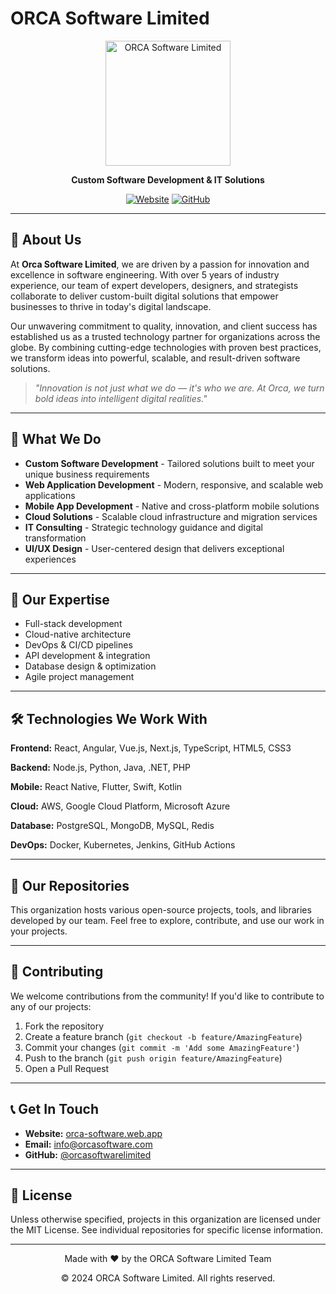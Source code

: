 # ORCA Software Limited

<div align="center">
  <img src="https://orca-software.web.app/logo.png" alt="ORCA Software Limited" width="200"/>
  
  **Custom Software Development & IT Solutions**
  
  [![Website](https://img.shields.io/badge/Website-orca--software.web.app-blue)](https://orca-software.web.app/)
  [![GitHub](https://img.shields.io/badge/GitHub-orcasoftwarelimited-black)](https://github.com/orcasoftwarelimited)
</div>

---

## 🌊 About Us

At **Orca Software Limited**, we are driven by a passion for innovation and excellence in software engineering. With over 5 years of industry experience, our team of expert developers, designers, and strategists collaborate to deliver custom-built digital solutions that empower businesses to thrive in today's digital landscape.

Our unwavering commitment to quality, innovation, and client success has established us as a trusted technology partner for organizations across the globe. By combining cutting-edge technologies with proven best practices, we transform ideas into powerful, scalable, and result-driven software solutions.

> *"Innovation is not just what we do — it's who we are. At Orca, we turn bold ideas into intelligent digital realities."*

---

## 🚀 What We Do

- **Custom Software Development** - Tailored solutions built to meet your unique business requirements
- **Web Application Development** - Modern, responsive, and scalable web applications
- **Mobile App Development** - Native and cross-platform mobile solutions
- **Cloud Solutions** - Scalable cloud infrastructure and migration services
- **IT Consulting** - Strategic technology guidance and digital transformation
- **UI/UX Design** - User-centered design that delivers exceptional experiences

---

## 💼 Our Expertise

- Full-stack development
- Cloud-native architecture
- DevOps & CI/CD pipelines
- API development & integration
- Database design & optimization
- Agile project management

---

## 🛠️ Technologies We Work With

**Frontend:** React, Angular, Vue.js, Next.js, TypeScript, HTML5, CSS3

**Backend:** Node.js, Python, Java, .NET, PHP

**Mobile:** React Native, Flutter, Swift, Kotlin

**Cloud:** AWS, Google Cloud Platform, Microsoft Azure

**Database:** PostgreSQL, MongoDB, MySQL, Redis

**DevOps:** Docker, Kubernetes, Jenkins, GitHub Actions

---

## 📂 Our Repositories

This organization hosts various open-source projects, tools, and libraries developed by our team. Feel free to explore, contribute, and use our work in your projects.

---

## 🤝 Contributing

We welcome contributions from the community! If you'd like to contribute to any of our projects:

1. Fork the repository
2. Create a feature branch (`git checkout -b feature/AmazingFeature`)
3. Commit your changes (`git commit -m 'Add some AmazingFeature'`)
4. Push to the branch (`git push origin feature/AmazingFeature`)
5. Open a Pull Request

---

## 📞 Get In Touch

- **Website:** [orca-software.web.app](https://orca-software.web.app/)
- **Email:** info@orcasoftware.com
- **GitHub:** [@orcasoftwarelimited](https://github.com/orcasoftwarelimited)

---

## 📄 License

Unless otherwise specified, projects in this organization are licensed under the MIT License. See individual repositories for specific license information.

---

<div align="center">
  <p>Made with ❤️ by the ORCA Software Limited Team</p>
  <p>© 2024 ORCA Software Limited. All rights reserved.</p>
</div>

